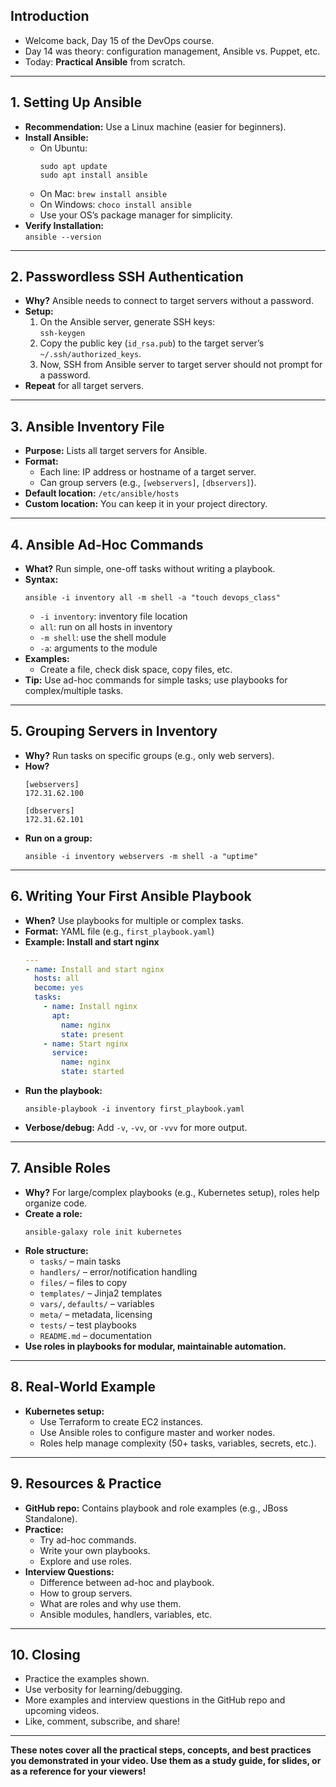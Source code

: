 

## **Introduction**
- Welcome back, Day 15 of the DevOps course.
- Day 14 was theory: configuration management, Ansible vs. Puppet, etc.
- Today: **Practical Ansible** from scratch.

---

## **1. Setting Up Ansible**
- **Recommendation:** Use a Linux machine (easier for beginners).
- **Install Ansible:**
  - On Ubuntu:  
    ```
    sudo apt update
    sudo apt install ansible
    ```
  - On Mac: `brew install ansible`
  - On Windows: `choco install ansible`
  - Use your OS’s package manager for simplicity.
- **Verify Installation:**  
  `ansible --version`

---

## **2. Passwordless SSH Authentication**
- **Why?** Ansible needs to connect to target servers without a password.
- **Setup:**
  1. On the Ansible server, generate SSH keys:  
     `ssh-keygen`
  2. Copy the public key (`id_rsa.pub`) to the target server’s `~/.ssh/authorized_keys`.
  3. Now, SSH from Ansible server to target server should not prompt for a password.
- **Repeat** for all target servers.

---

## **3. Ansible Inventory File**
- **Purpose:** Lists all target servers for Ansible.
- **Format:**  
  - Each line: IP address or hostname of a target server.
  - Can group servers (e.g., `[webservers]`, `[dbservers]`).
- **Default location:** `/etc/ansible/hosts`
- **Custom location:** You can keep it in your project directory.

---

## **4. Ansible Ad-Hoc Commands**
- **What?** Run simple, one-off tasks without writing a playbook.
- **Syntax:**  
  ```
  ansible -i inventory all -m shell -a "touch devops_class"
  ```
  - `-i inventory`: inventory file location
  - `all`: run on all hosts in inventory
  - `-m shell`: use the shell module
  - `-a`: arguments to the module
- **Examples:**
  - Create a file, check disk space, copy files, etc.
- **Tip:** Use ad-hoc commands for simple tasks; use playbooks for complex/multiple tasks.

---

## **5. Grouping Servers in Inventory**
- **Why?** Run tasks on specific groups (e.g., only web servers).
- **How?**  
  ```
  [webservers]
  172.31.62.100

  [dbservers]
  172.31.62.101
  ```
- **Run on a group:**  
  ```
  ansible -i inventory webservers -m shell -a "uptime"
  ```

---

## **6. Writing Your First Ansible Playbook**
- **When?** Use playbooks for multiple or complex tasks.
- **Format:** YAML file (e.g., `first_playbook.yaml`)
- **Example: Install and start nginx**
  ```yaml
  ---
  - name: Install and start nginx
    hosts: all
    become: yes
    tasks:
      - name: Install nginx
        apt:
          name: nginx
          state: present
      - name: Start nginx
        service:
          name: nginx
          state: started
  ```
- **Run the playbook:**  
  ```
  ansible-playbook -i inventory first_playbook.yaml
  ```
- **Verbose/debug:** Add `-v`, `-vv`, or `-vvv` for more output.

---

## **7. Ansible Roles**
- **Why?** For large/complex playbooks (e.g., Kubernetes setup), roles help organize code.
- **Create a role:**  
  ```
  ansible-galaxy role init kubernetes
  ```
- **Role structure:**  
  - `tasks/` – main tasks
  - `handlers/` – error/notification handling
  - `files/` – files to copy
  - `templates/` – Jinja2 templates
  - `vars/`, `defaults/` – variables
  - `meta/` – metadata, licensing
  - `tests/` – test playbooks
  - `README.md` – documentation
- **Use roles in playbooks for modular, maintainable automation.**

---

## **8. Real-World Example**
- **Kubernetes setup:**  
  - Use Terraform to create EC2 instances.
  - Use Ansible roles to configure master and worker nodes.
  - Roles help manage complexity (50+ tasks, variables, secrets, etc.).

---

## **9. Resources & Practice**
- **GitHub repo:** Contains playbook and role examples (e.g., JBoss Standalone).
- **Practice:**  
  - Try ad-hoc commands.
  - Write your own playbooks.
  - Explore and use roles.
- **Interview Questions:**  
  - Difference between ad-hoc and playbook.
  - How to group servers.
  - What are roles and why use them.
  - Ansible modules, handlers, variables, etc.

---

## **10. Closing**
- Practice the examples shown.
- Use verbosity for learning/debugging.
- More examples and interview questions in the GitHub repo and upcoming videos.
- Like, comment, subscribe, and share!

---

**These notes cover all the practical steps, concepts, and best practices you demonstrated in your video. Use them as a study guide, for slides, or as a reference for your viewers!**
